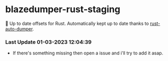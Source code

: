 # blazedumper-rust-staging

🚀 Up to date offsets for Rust. Automatically kept up to date thanks to [rust-auto-dumper](https://github.com/Akandesh/rust-auto-dumper).


### Last Update 01-03-2023 12:04:39
- If there's something missing then open a issue and i'll try to add it asap.
